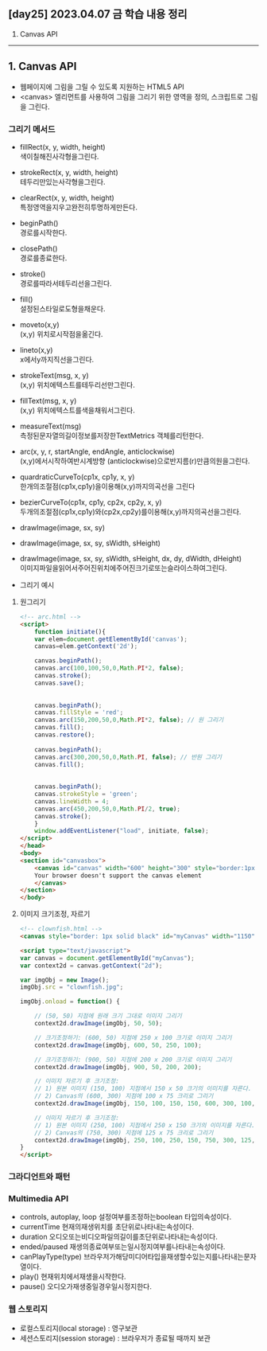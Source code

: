 ## [day25] 2023.04.07 금 학습 내용 정리
1. Canvas API
---
## 1. Canvas API  
- 웹페이지에 그림을 그릴 수 있도록 지원하는 HTML5 API  
- \<canvas> 엘리먼트를 사용하여 그림을 그리기 위한 영역을 정의, 스크립트로 그림을 그린다. 

### 그리기 메서드
- fillRect(x, y, width, height)  
색이칠해진사각형을그린다. 
- strokeRect(x, y, width, height)  
테두리만있는사각형을그린다. 
-  clearRect(x, y, width, height)  
특정영역을지우고완전히투명하게만든다. 
- beginPath()  
경로를시작한다. 
- closePath()  
경로를종료한다.
- stroke()  
경로를따라서테두리선을그린다. 
- fill()  
설정된스타일로도형을채운다.
- moveto(x,y)  
(x,y) 위치로시작점을옮긴다.
- lineto(x,y)  
x에서y까지직선을그린다.
- strokeText(msg, x, y)  
(x,y) 위치에텍스트를테두리선만그린다.
- fillText(msg, x, y)  
(x,y) 위치에텍스트를색을채워서그린다.
- measureText(msg)  
측정된문자열의길이정보를저장한TextMetrics 객체를리턴한다.
- arc(x, y, r, startAngle, endAngle, anticlockwise)  
(x,y)에서시작하여반시계방향 (anticlockwise)으로반지름(r)만큼의원을그린다.
- quardraticCurveTo(cp1x, cp1y, x, y)  
한개의조절점(cp1x,cp1y)을이용해(x,y)까지의곡선을 그린다
- bezierCurveTo(cp1x, cp1y, cp2x, cp2y, x, y)  
두개의조절점(cp1x,cp1y)와(cp2x,cp2y)를이용해(x,y)까지의곡선을그린다.
- drawImage(image, sx, sy)  
- drawImage(image, sx, sy, sWidth, sHeight)
- drawImage(image, sx, sy, sWidth, sHeight, dx, dy, dWidth, dHeight)  
이미지파일을읽어서주어진위치에주어진크기로또는슬라이스하여그린다.

- 그리기 예시
1. 원그리기
    ```html
    <!-- arc.html -->
    <script>
        function initiate(){
        var elem=document.getElementById('canvas');
        canvas=elem.getContext('2d');

        canvas.beginPath();
        canvas.arc(100,100,50,0,Math.PI*2, false);
        canvas.stroke();
        canvas.save();
        
        
        canvas.beginPath();
        canvas.fillStyle = 'red';
        canvas.arc(150,200,50,0,Math.PI*2, false); // 원 그리기
        canvas.fill();
        canvas.restore();
        
        canvas.beginPath();
        canvas.arc(300,200,50,0,Math.PI, false); // 반원 그리기
        canvas.fill();
        
        
        canvas.beginPath();
        canvas.strokeStyle = 'green';
        canvas.lineWidth = 4;
        canvas.arc(450,200,50,0,Math.PI/2, true);
        canvas.stroke();
        }
        window.addEventListener("load", initiate, false);
    </script>
    </head>
    <body>
    <section id="canvasbox">
        <canvas id="canvas" width="600" height="300" style="border:1px solid red;">
        Your browser doesn't support the canvas element
        </canvas>
    </section>
    </body>
    ```
2. 이미지 크기조정, 자르기
    ```html
    <!-- clownfish.html -->
    <canvas style="border: 1px solid black" id="myCanvas" width="1150" height="500"></canvas>

    <script type="text/javascript">
    var canvas = document.getElementById("myCanvas");
    var context2d = canvas.getContext("2d");

    var imgObj = new Image();
    imgObj.src = "clownfish.jpg";

    imgObj.onload = function() {

        // (50, 50) 지점에 원래 크기 그대로 이미지 그리기
        context2d.drawImage(imgObj, 50, 50);

        // 크기조정하기: (600, 50) 지점에 250 x 100 크기로 이미지 그리기
        context2d.drawImage(imgObj, 600, 50, 250, 100);

        // 크기조정하기: (900, 50) 지점에 200 x 200 크기로 이미지 그리기
        context2d.drawImage(imgObj, 900, 50, 200, 200);

        // 이미지 자르기 후 크기조정:
        // 1) 원본 이미지 (150, 100) 지점에서 150 x 50 크기의 이미지를 자른다.
        // 2) Canvas의 (600, 300) 지점에 100 x 75 크리로 그리기
        context2d.drawImage(imgObj, 150, 100, 150, 150, 600, 300, 100, 100);

        // 이미지 자르기 후 크기조정:
        // 1) 원본 이미지 (250, 100) 지점에서 250 x 150 크기의 이미지를 자른다.
        // 2) Canvas의 (750, 300) 지점에 125 x 75 크리로 그리기
        context2d.drawImage(imgObj, 250, 100, 250, 150, 750, 300, 125, 75);
    }
    </script>
    ```

### 그라디언트와 패턴


### Multimedia API
- controls, autoplay, loop 
설정여부를조정하는boolean 타입의속성이다.
- currentTime
현재의재생위치를 초단위로나타내는속성이다.
- duration
오디오또는비디오파일의길이를초단위로나타내는속성이다.
- ended/paused
재생의종료여부또는일시정지여부를나타내는속성이다.
- canPlayType(type)
브라우저가해당미디어타입을재생할수있는지를나타내는문자열이다.
- play()
현재위치에서재생을시작한다.
- pause()
오디오가재생중일경우일시정지한다.


### 웹 스토리지
- 로컬스토리지(local storage) : 영구보관
- 세션스토리지(session storage) : 브라우저가 종료될 때까지 보관







